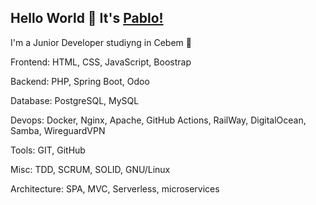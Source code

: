 ## Hello World 👋 It's [Pablo!](https://pablorecaman.dev)
I'm a Junior Developer studiyng in Cebem :school:

Frontend: HTML, CSS, JavaScript, Boostrap
<!--- TailWind, astroJs, React -->
Backend: PHP, Spring Boot, Odoo
<!--- NodeJS -->
Database: PostgreSQL, MySQL
<!--- SQLite3, MongoDB, Redis -->
Devops: Docker, Nginx, Apache, GitHub Actions, RailWay, DigitalOcean, Samba, WireguardVPN 
<!--- Kubernetes -->
Tools: GIT, GitHub
<!--- -->
Misc: TDD, SCRUM, SOLID, GNU/Linux
<!--- Firebase -->
Architecture: SPA, MVC, Serverless, microservices
<!--- -->
<!--- lenguajes de marcas json, yaml, -->
<!--- android studio-->
